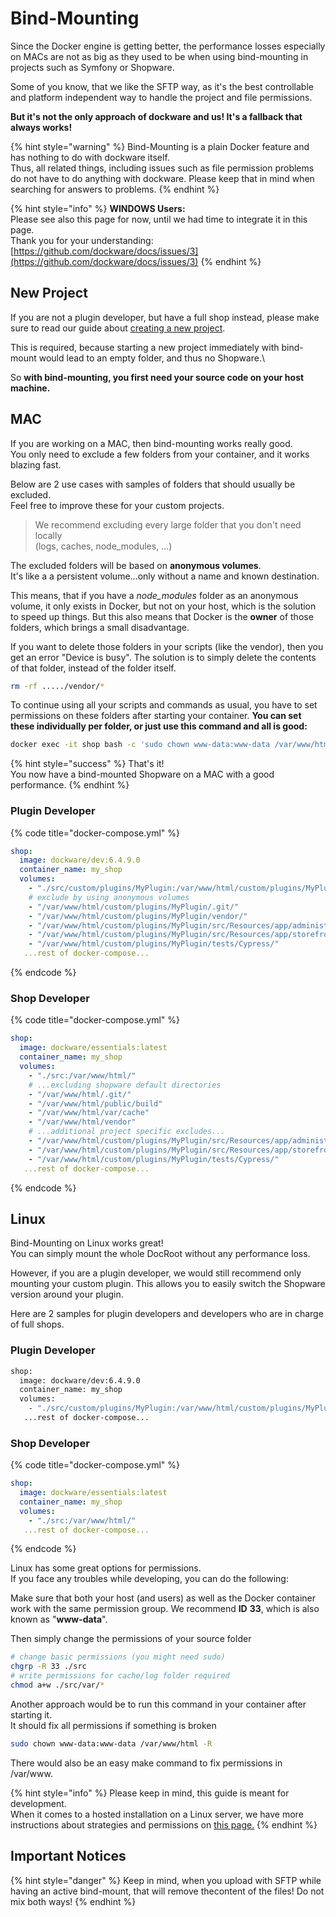 # Bind-Mounting

Since the Docker engine is getting better, the performance losses especially on MACs are not as big as they used to be when using bind-mounting in projects such as Symfony or Shopware.

Some of you know, that we like the SFTP way, as it's the best controllable and platform independent way to handle the project and file permissions.&#x20;

**But it's not the only approach of dockware and us! It's a fallback that always works!**

{% hint style="warning" %}
Bind-Mounting is a plain Docker feature and has nothing to do with dockware itself.\
Thus, all related things, including issues such as file permission problems do not have to do anything with dockware. Please keep that in mind when searching for answers to problems.
{% endhint %}

{% hint style="info" %}
**WINDOWS Users:**\
Please see also this page for now, until we had time to integrate it in this page.\
Thank you for your understanding:\
[https://github.com/dockware/docs/issues/3](https://github.com/dockware/docs/issues/3)
{% endhint %}

## New Project

If you are not a plugin developer, but have a full shop instead, please make sure to read our guide about [creating a new project](create-a-new-project.md).

This is required, because starting a new project immediately with bind-mount would lead to an empty folder, and thus no Shopware.\


So **with bind-mounting, you first need your source code on your host machine.**



## MAC

If you are working on a MAC, then bind-mounting works really good.\
You only need to exclude a few folders from your container, and it works blazing fast.

Below are 2 use cases with samples of folders that should usually be excluded.\
Feel free to improve these for your custom projects.&#x20;

> We recommend excluding every large folder that you don't need locally \
> (logs, caches, node\_modules, ...)

The excluded folders will be based on **anonymous volumes**.\
It's like a a persistent volume...only without a name and known destination.&#x20;

This means, that if you have a _node\_modules_ folder as an anonymous volume, it only exists in Docker, but not on your host, which is the solution to speed up things. But this also means that Docker is the **owner** of those folders, which brings a small disadvantage.

If you want to delete those folders in your scripts (like the vendor), then you get an error "Device is busy". The solution is to simply delete the contents of that folder, instead of the folder itself.&#x20;

```bash
rm -rf ...../vendor/*
```

To continue using all your scripts and commands as usual, you have to set permissions on these folders after starting your container. **You can set these individually per folder, or just use this command and all is good:**

```bash
docker exec -it shop bash -c 'sudo chown www-data:www-data /var/www/html -R'
```

{% hint style="success" %}
That's it! \
You now have a bind-mounted Shopware on a MAC with a good performance.
{% endhint %}

### Plugin Developer

{% code title="docker-compose.yml" %}
```yaml
shop:
  image: dockware/dev:6.4.9.0
  container_name: my_shop
  volumes:
    - "./src/custom/plugins/MyPlugin:/var/www/html/custom/plugins/MyPlugin"
    # exclude by using anonymous volumes
    - "/var/www/html/custom/plugins/MyPlugin/.git/"
    - "/var/www/html/custom/plugins/MyPlugin/vendor/"
    - "/var/www/html/custom/plugins/MyPlugin/src/Resources/app/administration/node_modules/"
    - "/var/www/html/custom/plugins/MyPlugin/src/Resources/app/storefront/node_modules/"
    - "/var/www/html/custom/plugins/MyPlugin/tests/Cypress/"
   ...rest of docker-compose...
```
{% endcode %}

### Shop Developer

{% code title="docker-compose.yml" %}
```yaml
shop:
  image: dockware/essentials:latest
  container_name: my_shop
  volumes:
    - "./src:/var/www/html/"
    # ...excluding shopware default directories
    - "/var/www/html/.git/"
    - "/var/www/html/public/build"
    - "/var/www/html/var/cache"
    - "/var/www/html/vendor"
    # ...additional project specific excludes...
    - "/var/www/html/custom/plugins/MyPlugin/src/Resources/app/administration/node_modules/"
    - "/var/www/html/custom/plugins/MyPlugin/src/Resources/app/storefront/node_modules/"
    - "/var/www/html/custom/plugins/MyPlugin/tests/Cypress/"
   ...rest of docker-compose...
```
{% endcode %}

## Linux

Bind-Mounting on Linux works great!\
You can simply mount the whole DocRoot without any performance loss.

However, if you are a plugin developer, we would still recommend only mounting your custom plugin. This allows you to easily switch the Shopware version around your plugin.

Here are 2 samples for plugin developers and developers who are in charge of full shops.

### Plugin Developer

```bash
shop:
  image: dockware/dev:6.4.9.0
  container_name: my_shop
  volumes:
    - "./src/custom/plugins/MyPlugin:/var/www/html/custom/plugins/MyPlugin"
   ...rest of docker-compose...
```

### Shop Developer

{% code title="docker-compose.yml" %}
```yaml
shop:
  image: dockware/essentials:latest
  container_name: my_shop
  volumes:
    - "./src:/var/www/html/"
   ...rest of docker-compose...
```
{% endcode %}

Linux has some great options for permissions.\
If you face any troubles while developing, you can do the following:

Make sure that both your host (and users) as well as the Docker container work with the same permission group. We recommend **ID** **33**, which is also known as "**www-data**".

Then simply change the permissions of your source folder

```bash
# change basic permissions (you might need sudo)
chgrp -R 33 ./src
# write permissions for cache/log folder required
chmod a+w ./src/var/*
```

Another approach would be to run this command in your container after starting it.\
It should fix all permissions if something is broken

```bash
sudo chown www-data:www-data /var/www/html -R
```

There would also be an easy make command to fix permissions in /var/www.



{% hint style="info" %}
Please keep in mind, this guide is meant for development.\
When it comes to a hosted installation on a Linux server, we have more instructions about strategies and permissions on [this page.](online-servers.md)
{% endhint %}



## Important Notices

{% hint style="danger" %}
Keep in mind, when you upload with SFTP while having an active bind-mount, that will remove thecontent of the files! Do not mix both ways!
{% endhint %}
